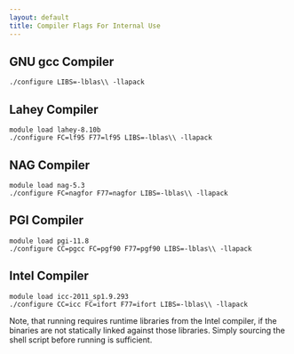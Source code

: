 ```yaml
---
layout: default
title: Compiler Flags For Internal Use
---
```


GNU gcc Compiler
----------------

    ./configure LIBS=-lblas\\ -llapack

Lahey Compiler
--------------

    module load lahey-8.10b
    ./configure FC=lf95 F77=lf95 LIBS=-lblas\\ -llapack

NAG Compiler
------------

    module load nag-5.3
    ./configure FC=nagfor F77=nagfor LIBS=-lblas\\ -llapack

PGI Compiler
------------

    module load pgi-11.8
    ./configure CC=pgcc FC=pgf90 F77=pgf90 LIBS=-lblas\\ -llapack

Intel Compiler
--------------

    module load icc-2011_sp1.9.293
    ./configure CC=icc FC=ifort F77=ifort LIBS=-lblas\\ -llapack

Note, that running requires runtime libraries from the Intel compiler, if the binaries are not statically linked against those libraries. Simply sourcing the shell script before running is sufficient.
